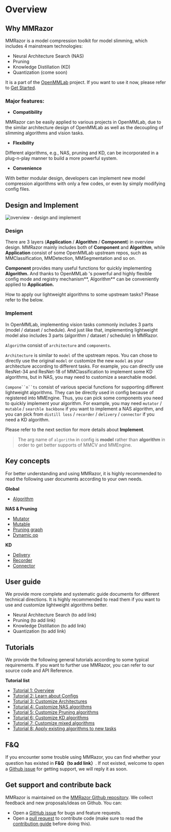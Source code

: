 # Overview

## Why MMRazor

MMRazor is a model compression toolkit for model slimming, which includes 4 mainstream technologies:

- Neural Architecture Search (NAS)
- Pruning
- Knowledge Distillation (KD)
- Quantization (come soon)

It is a part of the [OpenMMLab](https://openmmlab.com/) project. If you want to use it now, please refer to [Get Started](https://mmrazor.readthedocs.io/en/latest/get_started.html).

### Major features:

- **Compatibility**

MMRazor can be easily applied to various projects in OpenMMLab, due to the similar architecture design of OpenMMLab as well as the decoupling of slimming algorithms and vision tasks.

- **Flexibility**

Different algorithms, e.g., NAS, pruning and KD, can be incorporated in a plug-n-play manner to build a more powerful system.

- **Convenience**

With better modular design, developers can implement new model compression algorithms with only a few codes, or even by simply modifying config files.

## Design and Implement

![overview - design and implement](https://user-images.githubusercontent.com/88702197/187396329-b5fedc96-c76b-49b7-af4e-83f1f0c27a57.jpg)

### Design

There are 3 layers (**Application** / **Algorithm** / **Component**) in overview design. MMRazor mainly includes both of **Component** and **Algorithm**, while **Application** consist of some OpenMMLab upstream repos, such as MMClassification,  MMDetection,  MMSegmentation and so on.

**Component** provides many useful functions for quickly implementing **Algorithm.** And thanks to OpenMMLab 's powerful and highly flexible config mode and registry mechanism\*\*, Algorithm\*\* can be conveniently applied to **Application.**

How to apply our lightweight algorithms to some upstream tasks? Please refer to the below.

### Implement

In OpenMMLab, implementing vision tasks commonly includes 3 parts (model / dataset / schedule). And just like that, implementing lightweight model also includes 3 parts (algorithm / dataset / schedule) in MMRazor.

`Algorithm` consist of `architecture` and `components`.

`Architecture` is similar to `model` of the upstream repos. You can chose to directly use the original `model` or customize the new `model` as your architecture according to different tasks. For example,  you can directly use ResNet-34 and ResNet-18 of MMClassification to implement some KD algorithms, but in NAS, you may need to customize a searchable model.

``` Compone``n``ts ``` consist of various special functions for supporting different lightweight algorithms. They can be directly used in config because of  registered into MMEngine. Thus, you can pick some components you need to quickly implement your algorithm. For example, you may need `mutator` / `mutable` / `searchle backbone` if you want to implement a NAS algorithm, and you can pick from `distill loss` / `recorder` / `delivery` / `connector` if you need a KD algorithm.

Please refer to the next section for more details about **Implement**.

> The arg name of `algorithm` in config is **model** rather than **algorithm** in order to get better supports of MMCV and MMEngine.

## Key concepts

For better understanding and using MMRazor, it is highly recommended to read the following user documents according to your own needs.

**Global**

- [Algorithm](https://aicarrier.feishu.cn/docs/doccnw4XX4zCRJ3FHhZpjkWS4gf)

**NAS & Pruning**

- [Mutator](https://aicarrier.feishu.cn/docs/doccnYzs6QOjIiIB3BFB6R0Gaqh)
- [Mutable](https://aicarrier.feishu.cn/docs/doccnc6HAhAsilBXGGR9kzeeK8d)
- [Pruning graph](https://aicarrier.feishu.cn/docs/doccns6ziFFUvJDvhctTjwX6BBh)
- [Dynamic op](https://aicarrier.feishu.cn/docx/doxcnbp4n4HeDkJI1fHlWfVklke)

**KD**

- [Delivery](https://aicarrier.feishu.cn/docs/doccnCEBuZPaLMTsMS83OoYJt4f)
- [Recorder](https://aicarrier.feishu.cn/docs/doccnFzxHCSUxzohWHo5fgbI9Pc)
- [Connector](https://aicarrier.feishu.cn/docx/doxcnvJG0VHZLqF82MkCHyr9B8b)

## User guide

We provide more complete and systematic guide documents for different technical directions. It is highly recommended to read them if you want to use and customize lightweight algorithms better.

- Neural Architecture Search (to add link)
- Pruning (to add link)
- Knowledge Distillation (to add link)
- Quantization (to add link)

## Tutorials

We provide the following general tutorials according to some typical requirements. If you want to further use MMRazor, you can refer to our source code and API Reference.

**Tutorial list**

- [Tutorial 1: Overview](https://mmrazor.readthedocs.io/en/latest/tutorials/Tutorial_1_overview.html)
- [Tutorial 2: Learn about Configs](https://mmrazor.readthedocs.io/en/latest/tutorials/Tutorial_2_learn_about_configs.html)
- [Toturial 3: Customize Architectures](https://mmrazor.readthedocs.io/en/latest/tutorials/Tutorial_3_customize_architectures.html)
- [Toturial 4: Customize NAS algorithms](https://mmrazor.readthedocs.io/en/latest/tutorials/Tutorial_4_customize_nas_algorithms.html)
- [Tutorial 5: Customize Pruning algorithms](https://mmrazor.readthedocs.io/en/latest/tutorials/Tutorial_5_customize_pruning_algorithms.html)
- [Toturial 6: Customize KD algorithms](https://mmrazor.readthedocs.io/en/latest/tutorials/Tutorial_6_customize_kd_algorithms.html)
- [Tutorial 7: Customize mixed algorithms](https://mmrazor.readthedocs.io/en/latest/tutorials/Tutorial_7_customize_mixed_algorithms_with_out_algorithms_components.html)
- [Tutorial 8: Apply existing algorithms to new tasks](https://mmrazor.readthedocs.io/en/latest/tutorials/Tutorial_8_apply_existing_algorithms_to_new_tasks.html)

## F&Q

If you encounter some trouble using MMRazor, you can find whether your question has existed in **F&Q（to add link）**. If not existed, welcome to open a [Github issue](https://github.com/open-mmlab/mmrazor/issues) for getting support, we will reply it as soon.

## Get support and contribute back

MMRazor is maintained on the [MMRazor Github repository](https://github.com/open-mmlab/mmrazor). We collect feedback and new proposals/ideas on Github. You can:

- Open a [GitHub issue](https://github.com/open-mmlab/mmrazor/issues) for bugs and feature requests.
- Open a [pull request](https://github.com/open-mmlab/mmrazor/pulls) to contribute code (make sure to read the [contribution guide](https://github.com/open-mmlab/mmcv/blob/master/CONTRIBUTING.md) before doing this).
